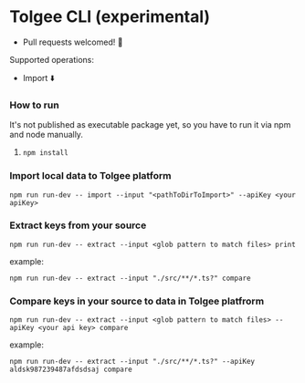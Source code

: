 # Tolgee CLI (experimental)

- Pull requests welcomed! 🤩

Supported operations:
 - Import ⬇️


### How to run

It's not published as executable package yet, so you have to run it via npm and node manually.

1. `npm install`

### Import local data to Tolgee platform

`npm run run-dev -- import --input "<pathToDirToImport>" --apiKey <your apiKey>`

### Extract keys from your source
```
npm run run-dev -- extract --input <glob pattern to match files> print
```

example:

```
npm run run-dev -- extract --input "./src/**/*.ts?" compare
```


### Compare keys in your source to data in Tolgee platfrorm 
```
npm run run-dev -- extract --input <glob pattern to match files> --apiKey <your api key> compare
```

example: 

```
npm run run-dev -- extract --input "./src/**/*.ts?" --apiKey aldsk987239487afdsdsaj compare
```
